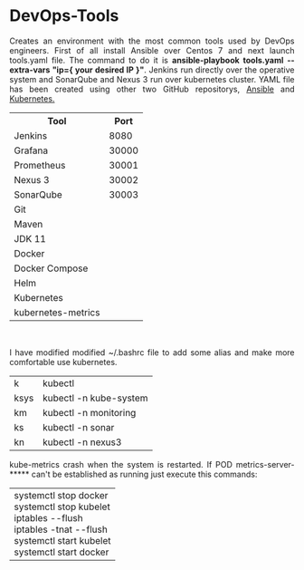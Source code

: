 <h1>DevOps-Tools</h1>
<p align="justify">Creates an environment with the most common tools used by DevOps engineers. First of all install Ansible over Centos 7 and next launch tools.yaml file. The command to do it is <b>ansible-playbook tools.yaml --extra-vars "ip={ your desired IP }"</b>. Jenkins run directly over the operative system and SonarQube and Nexus 3 run over kubernetes cluster. YAML file has been created using other two GitHub repositorys, <a href="https://github.com/MartiMarch/Ansible.git">Ansible</a> and <a href="https://github.com/MartiMarch/Kubernetes.git">Kubernetes.</a></p>
<table>
  <tr>
    <th>Tool</th>
    <th>Port</th>
  </tr>
  <tr>
    <td>Jenkins</td>
    <td>8080</td>
  </tr>
  <tr>
    <td>Grafana</td>
    <td>30000</td>
  </tr>
  <tr>
    <td>Prometheus</td>
    <td>30001</td>
  </tr>
  <tr>
    <td>Nexus 3</td>
    <td>30002</td>
  </tr>
  <tr>
    <td>SonarQube</td>
    <td>30003</td>
  </tr>
  <tr>
    <td>Git</td>
  </tr>
  <tr>
    <td>Maven<t>
  </tr>
  <tr>
    <td>JDK 11</td>
  </tr>
  <tr>
    <td>Docker</td>
  </tr>
  <tr>
    <td>Docker Compose</td>
  </tr>
  <tr>
    <td>Helm</td>
  </tr>
  <tr>
    <td>Kubernetes</td>
  </tr>
  <tr>
    <td>kubernetes-metrics</td>  
  </tr>
</table>
<br>
<p align="justify">I have modified modified ~/.bashrc file to add some alias and make more comfortable use kubernetes.</a></p>
<table>
  <tr>
    <td>k</td>
    <td>kubectl</td>
  </tr>
  <tr>
    <td>ksys</td>
    <td>kubectl -n kube-system</td>
  </tr>
  <tr>
    <td>km</td>
    <td>kubectl -n monitoring</td>
  </tr>
  <tr>
    <td>ks</td>
    <td>kubectl -n sonar</td>
  </tr>
    <tr>
    <td>kn</td>
    <td>kubectl -n nexus3</td>
  </tr>
</table>
<p align="justify">kube-metrics crash when the system is restarted. If POD metrics-server-***** can't be established as running just execute this commands:</a></p>
<table>
  <tr>
    <td>
      systemctl stop docker<br>
      systemctl stop kubelet<br>
      iptables --flush<br>
      iptables -tnat --flush<br>
      systemctl start kubelet<br>
      systemctl start docker<br>
    </td>
  </tr>
</table>
